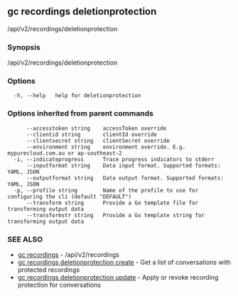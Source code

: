 ## gc recordings deletionprotection

/api/v2/recordings/deletionprotection

### Synopsis

/api/v2/recordings/deletionprotection

### Options

```
  -h, --help   help for deletionprotection
```

### Options inherited from parent commands

```
      --accesstoken string    accessToken override
      --clientid string       clientId override
      --clientsecret string   clientSecret override
      --environment string    environment override. E.g. mypurecloud.com.au or ap-southeast-2
  -i, --indicateprogress      Trace progress indicators to stderr
      --inputformat string    Data input format. Supported formats: YAML, JSON
      --outputformat string   Data output format. Supported formats: YAML, JSON
  -p, --profile string        Name of the profile to use for configuring the cli (default "DEFAULT")
      --transform string      Provide a Go template file for transforming output data
      --transformstr string   Provide a Go template string for transforming output data
```

### SEE ALSO

* [gc recordings](gc_recordings.html)	 - /api/v2/recordings
* [gc recordings deletionprotection create](gc_recordings_deletionprotection_create.html)	 - Get a list of conversations with protected recordings
* [gc recordings deletionprotection update](gc_recordings_deletionprotection_update.html)	 - Apply or revoke recording protection for conversations



